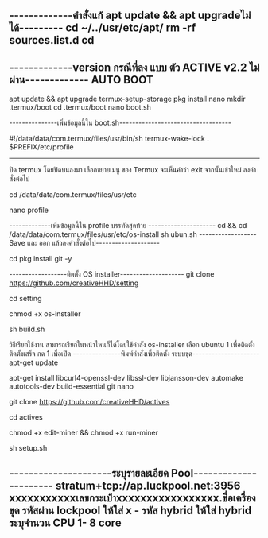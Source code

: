 -------------คำสั่งแก้ apt update && apt upgradeไม่ได้---------
cd ~/../usr/etc/apt/
rm -rf sources.list.d
cd
-------------------------------------------------------------------
-------------version กรณีที่ลง แบบ ตัว ACTIVE v2.2 ไม่ผ่าน-------------
		AUTO BOOT
-------------------------------------------------------------------
apt update && apt upgrade
termux-setup-storage
pkg install nano
mkdir .termux/boot
cd .termux/boot
nano boot.sh

---------------เพิ่มข้อมูลนี้ใน boot.sh-----------------------------------

#!/data/data/com.termux/files/usr/bin/sh
termux-wake-lock
. $PREFIX/etc/profile

------------------------------------------------------
ปิด termux โดยปัดบนลงมา เลือกขยายเมนู ของ Termux จะเห็นคำว่า exit จากนั้นเข้าใหม่ ลงคำสั่งต่อไป

cd /data/data/com.termux/files/usr/etc

nano profile

-------------เพิ่มข้อมูลนี้ใน profile บรรทัดสุดท้าย ---------------------
cd && cd /data/data/com.termux/files/usr/etc/os-install
sh ubun.sh
------------------Save และ ออก แล้วลงคำสั่งต่อไป--------------------

cd
pkg install git -y

------------------ติดตั้ง OS installer--------------------
git clone https://github.com/creativeHHD/setting

cd setting

chmod +x os-installer

sh build.sh

วิธีเรียกใช้งาน สามารถเรียกในหน้าไหนก็ได้โดยใช้คำสัง
os-installer
เลือก ubuntu 1 เพื่อติดตั้ง
ติดตั้งเสร็จ กด 1 เพื่อเปิด
---------------พิมพ์คำสั่งเพื่อติดตั้ง ระบบขุด---------------------
apt-get update

apt-get install libcurl4-openssl-dev libssl-dev libjansson-dev automake autotools-dev build-essential git nano

git clone https://github.com/creativeHHD/actives

cd actives

chmod +x edit-miner && chmod +x run-miner

sh setup.sh

---------------------ระบุรายละเอียด Pool----------------------
stratum+tcp://ap.luckpool.net:3956
xxxxxxxxxxxเลขกระเป๋าxxxxxxxxxxxxxxxxx.ชื่อเครื่องขุด
รหัสผ่าน lockpool ให้ใส่ x - รหัส hybrid ให้ใส่ hybrid
ระบุจำนวน CPU 1- 8 core
------------------------------------------------------------
